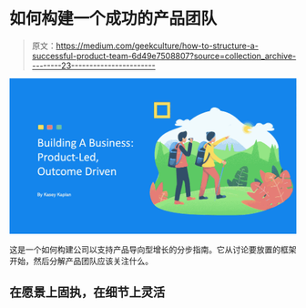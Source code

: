 # 如何构建一个成功的产品团队

> 原文：<https://medium.com/geekculture/how-to-structure-a-successful-product-team-6d49e7508807?source=collection_archive---------23----------------------->

![](img/4f1fac0518e0602026752e7ad6872bec.png)

这是一个如何构建公司以支持产品导向型增长的分步指南。它从讨论要放置的框架开始，然后分解产品团队应该关注什么。

## 在愿景上固执，在细节上灵活